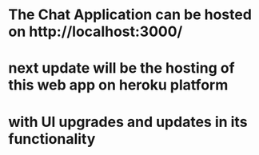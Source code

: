 # The Chat Application can be hosted on http://localhost:3000/
# next update will be the hosting of this web app on heroku platform
# with UI upgrades and updates in its functionality

